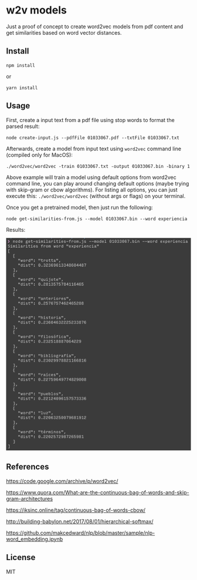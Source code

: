 # w2v models

Just a proof of concept to create word2vec models from pdf content and get similarities based on word vector distances.

## Install

```
npm install
```

or

```
yarn install
```

## Usage

First, create a input text from a pdf file using stop words to format the parsed result:

```
node create-input.js --pdfFile 01033067.pdf --txtFile 01033067.txt
```

Afterwards, create a model from input text using `word2vec` command line (compiled only for MacOS):

```
./word2vec/word2vec -train 01033067.txt -output 01033067.bin -binary 1
```

Above example will train a model using default options from word2vec command line, you can play around changing default options (maybe trying with skip-gram or cbow algorithms). For listing all options, you can just execute this: `./word2vec/word2vec` (without args or flags) on your terminal.

Once you get a pretrained model, then just run the following:

```
node get-similarities-from.js --model 01033067.bin --word experiencia
```

Results:

![](sample.png?raw=true)

## References

https://code.google.com/archive/p/word2vec/

https://www.quora.com/What-are-the-continuous-bag-of-words-and-skip-gram-architectures

https://iksinc.online/tag/continuous-bag-of-words-cbow/

http://building-babylon.net/2017/08/01/hierarchical-softmax/

https://github.com/makcedward/nlp/blob/master/sample/nlp-word_embedding.ipynb

## License

MIT
